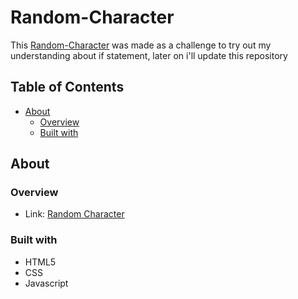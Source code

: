# Random-Character

This [Random-Character](https://github.com/IgorDGomes/Random-Character) was made as a challenge to try out my understanding about if statement, later on i'll update this repository

## Table of Contents

- [About](#about)
  - [Overview](#overview)
  - [Built with](#built-with)

## About

### Overview 

- Link: [Random Character](https://igordgomes.github.io/Random-Character/)

### Built with

- HTML5
- CSS
- Javascript
